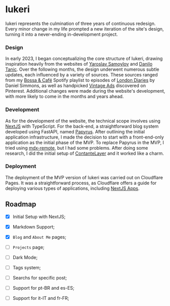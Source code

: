 # Iukeri
Iukeri represents the culmination of three years of continuous redesign. Every minor change in my life prompted a new iteration of the site's design, turning it into a never-ending in-development project.  

### Design
In early 2023, I began conceptualizing the core structure of Iukeri, drawing inspiration heavily from the websites of [Yaroslav Samoylov](https://yaosamo.com) and [Danilo Tanic](https://danilotanic.com). Over the following months, the design underwent numerous subtle updates, each influenced by a variety of sources. These sources ranged from my [Bossa & Café](https://open.spotify.com/playlist/6unyax6qQyhunvOd2QOAzB?si=0b069d34368f4773) Spotify playlist to episodes of [London Diaries](https://youtube.com/playlist?list=PL3F8c49z5qlQkQOwZLYN_4Q03cEneiOlG&si=yAoGu0mkeaz-soJh) by Daniel Simmons, as well as handpicked [Vintage Ads](https://www.pinterest.fr/thigcampos/iukeri/) discovered on Pinterest. Additional changes were made during the website's development, with more likely to come in the months and years ahead.

### Development
As for the development of the website, the technical scope involves using [NextJS](https://nextjs.org) with TypeScript. For the back-end, a straightforward blog system developed using FastAPI, named [Papyrus](https://github.com/ivansantiagojr/papyrus). After outlining the initial application infrastructure, I made the decision to start with a front-end-only application as the initial phase of the MVP. To replace Papyrus in the MVP, I tried using [mdx-remote](https://github.com/hashicorp/next-mdx-remote), but I had some problems. After doing some research, I did the initial setup of [ContanteLayer](https://contentlayer.dev/) and it worked like a charm.

### Deployment
The deployment of the MVP version of Iukeri was carried out on Cloudflare Pages. It was a straightforward process, as Cloudflare offers a guide for deploying various types of applications, including [NextJS Apps](https://developers.cloudflare.com/pages/framework-guides/deploy-a-nextjs-site).

## Roadmap
- [X] Initial Setup with NextJS;
- [X] Markdown Support;
- [X] `Blog` and `About Me` pages;
- [ ] `Projects` page;
- [ ] Dark Mode;
- [ ] Tags system;
- [ ] Searchs for specific post;
- [ ] Support for pt-BR and es-ES; 
- [ ] Support for it-IT and fr-FR;

